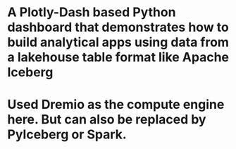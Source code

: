 # A Plotly-Dash based Python dashboard that demonstrates how to build analytical apps using data from a lakehouse table format like Apache Iceberg
# Used Dremio as the compute engine here. But can also be replaced by PyIceberg or Spark.
